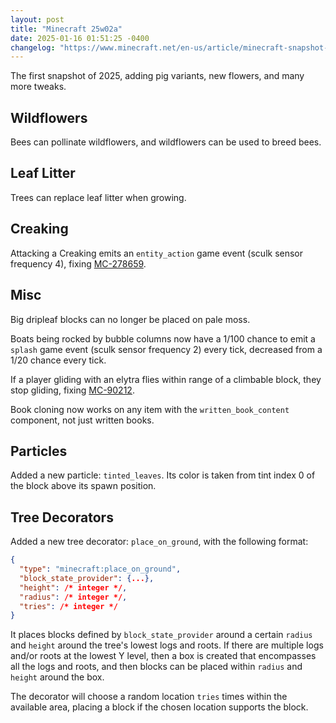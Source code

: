 ```yaml
---
layout: post
title: "Minecraft 25w02a"
date: 2025-01-16 01:51:25 -0400
changelog: "https://www.minecraft.net/en-us/article/minecraft-snapshot-25w02a"
---
```


The first snapshot of 2025, adding pig variants, new flowers, and many more tweaks.

## Wildflowers

Bees can pollinate wildflowers, and wildflowers can be used to breed bees.

## Leaf Litter

Trees can replace leaf litter when growing.

## Creaking

Attacking a Creaking emits an `entity_action` game event (sculk sensor frequency 4), fixing [MC-278659](https://bugs.mojang.com/browse/MC-278659).

## Misc

Big dripleaf blocks can no longer be placed on pale moss.

Boats being rocked by bubble columns now have a 1/100 chance to emit a `splash` game event (sculk sensor frequency 2) every tick, decreased from a 1/20 chance every tick.

If a player gliding with an elytra flies within range of a climbable block, they stop gliding, fixing [MC-90212](https://bugs.mojang.com/browse/MC-90212).

Book cloning now works on any item with the `written_book_content` component, not just written books.

## Particles

Added a new particle: `tinted_leaves`. Its color is taken from tint index 0 of the block above its spawn position.

## Tree Decorators

Added a new tree decorator: `place_on_ground`, with the following format:

```json
{
  "type": "minecraft:place_on_ground",
  "block_state_provider": {...},
  "height": /* integer */,
  "radius": /* integer */,
  "tries": /* integer */
}
```

It places blocks defined by `block_state_provider` around a certain `radius` and `height` around the tree's lowest logs and roots. If there are multiple logs and/or roots at the lowest Y level, then a box is created that encompasses all the logs and roots, and then blocks can be placed within `radius` and `height` around the box.

The decorator will choose a random location `tries` times within the available area, placing a block if the chosen location supports the block.

